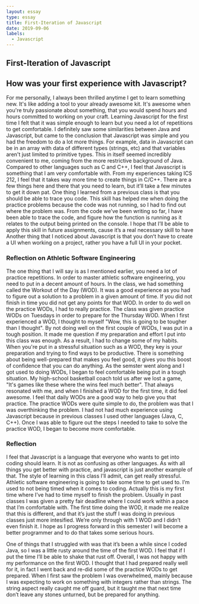 ```yaml
---
layout: essay
type: essay
title: First-Iteration of Javascript
date: 2019-09-06
labels:
  - Javascript
---
```

## First-Iteration of Javascript

## How was your first experience with Javascript?
For me personally, I always been thrilled anytime I get to learn something new. It's like adding a tool to your already awesome kit. It's awesome when you're truly passionate about something, that you would spend hours and hours committed to working on your craft. Learning Javascript for the first time I felt that it was simple enough to learn but you need a lot of repetitions to get comfortable. I definitely saw some similarities between Java and Javascript, but came to the conclusion that Javascript was simple and you had the freedom to do a lot more things. For example, data in Javascript can be in an array with data of different types (strings, etc) and that variables aren't just limited to primitive types. This in itself seemed incredibly convenient to me, coming from the more restrictive background of Java. Compared to other languages such as C and C++, I feel that Javascript is something that I am very comfortable with. From my experiences taking ICS 212, I feel that it takes way more time to create things in C/C++. There are a few things here and there that you need to learn, but it’ll take a few minutes to get it down pat. One thing I learned from a previous class is that you should be able to trace you code. This skill has helped me when doing the practice problems because the code was not running, so I had to find out where the problem was. From the code we’ve been writing so far, I have been able to trace the code, and figure how the function is running as it relates to the output being printed on the console. I hope that I’ll be able to apply this skill in future assignments, cause it’s a real necessary skill to have  Another thing that I noticed about Javascript is that you donʻt have to create a UI when working on a project, rather you have a full UI in your pocket. 

### Reflection on Athletic Software Engineering
The one thing that I will say is as I mentioned earlier, you need a lot of practice repetitions. In order to master athletic software engineering, you need to put in a decent amount of hours. In the class, we had something called the Workout of the Day (WOD). It was a good experience as you had to figure out a solution to a problem in a given amount of time. If you did not finish in time you did not get any points for that WOD. In order to do well on the practice WODs, I had to really practice. The class was given practice WODs on Tuesdays in order to prepare for the Thursday WOD. When I first experienced a WOD, I thought to myself "Wow, this is going to be tougher than I thought". By not doing well on the first couple of WODs, I was put in a tough position. It made me question if my preparation and effort I put into this class was enough. As a result, I had to change some of my habits. When you're put in a stressful situation such as a WOD, they key is your preparation and trying to find ways to be productive. There is something about being well-prepared that makes you feel good, it gives you this boost of confidence that you can do anything. As the semster went along and I got used to doing WODs, I began to feel comfortable being put in a tough situation. My high-school basketball coach told us after we lost a game, "It's games like these where the wins feel much better". That always resonated with me, and when I finished a WOD for the first time, it did feel awesome. I feel that daily WODs are a good way to help give you that practice. The practice WODs were quite simple to do, the problem was that I was overthinking the problem. I had not had much experience using Javascript because in previous classes I used other languages (Java, C, C++). Once I was able to figure out the steps I needed to take to solve the practice WOD, I began to become more comfortable. 

### Reflection
I feel that Javascript is a language that everyone who wants to get into coding should learn. It is not as confusing as other languages. As with all things you get better with practice, and javascript is just another example of that. The style of learning in this class I’ll admit, can get really stressful. Athletic software engineering is going to take some time to get used to. I’m used to not being timed when it comes to coding. Actually this is my first time where I’ve had to time myself to finish the problem. Usually in past classes I was given a pretty fair deadline where I could work within a pace that I’m comfortable with. The first time doing the WOD, it made me realize that this is different, and that it’s just the stuff I was doing in previous classes just more intesified. We’re only through with 1 WOD and I didn’t even finish it. I hope as I progress forward in this semester I will become a better programmer and to do that takes some serious hours. 

One of things that I struggled with was that it’s been a while since I coded Java, so I was a little rusty around the time of the first WOD. I feel that if I put the time I’ll be able to shake that rust off. Overall, I was not happy with my performance on the first WOD. I thought that I had prepared really well for it, in fact I went back and re-did some of the practice WODs to get prepared. When I first saw the problem I was overwhelmed, mainly because I was expecting to work on something with integers rather than strings. The string aspect really caught me off guard, but it taught me that next time don’t leave any stones unturned, but be prepared for anything. 

